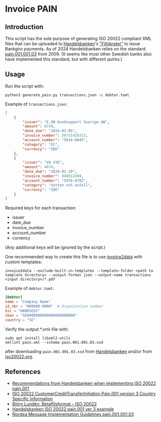 Invoice PAIN
============

Introduction
------------
This script has the sole purpose of generating ISO 20022 compliant XML files that can be uploaded to [Handelsbanken](https://www.handelsbanken.se/)'s ["Filtjänster"](https://www.handelsbanken.se/sv/foretag/konton-betalningar/tjanster-som-forenklar/filtjanster) to issue Bankgiro payments.
As of 2024 Handelsbanken relies on the standard [pain.001.001.03](https://www.iso20022.org/catalogue-messages/iso-20022-messages-archive?search=pain.001.001.03) from 2009.
(It seems like most other Swedish banks also have implemented this standard, but with different quirks.)

Usage
-----
Run the script with:
```shell
python3 generate_pain.py transactions.json -c debtor.toml
```

Example of `transactions.json`:
```json
[
    {
        "issuer": "E.ON Kundsupport Sverige AB",
        "amount": 6749,
        "date_due": "2024-03-05",
        "invoice_number": 56731420313,
        "account_number": "5014-0045",
        "category": "El",
        "currency": "SEK"
    },
    {
        "issuer": "VA SYD",
        "amount": 4074,
        "date_due": "2024-02-29",
        "invoice_number": 848012498,
        "account_number": "5976-0702",
        "category": "Vatten och avfall",
        "currency": "SEK"
    }
]
```

Required keys for each transaction:
* issuer
* date_due
* invoice_number
* account_number
* currency

(Any additional keys will be ignored by the script.)

One recommended way to create this file is to use [invoice2data](https://github.com/invoice-x/invoice2data) with custom templates:
```shell
invoice2data --exclude-built-in-templates --template-folder <path to template directory> --output-format json --output-name transactions <input directory>/*.pdf
```

Example of `debtor.toml`:
```toml
[Debtor]
name = "Company Name"
id_nbr = "000000-0000"  # Organization number
bic = "HANDSESS"
iban = "SE0000000000000000000000"
country = "SE"
```

Verify the output *.xml-file with:
```shell
sudo apt install libxml2-utils
xmllint pain.xml --schema pain.001.001.03.xsd
```
after downloading `pain.001.001.03.xsd`
from [Handelsbanken](https://www.handelsbanken.se/tron/public/info/contents/v1/document/32-109749?targetGroups=OFFICE)
and/or from [iso20022.org](https://www.iso20022.org/message/14316/download).

References
----------
* [Recommendations from Handelsbanken when implementing ISO 20022 pain.001](https://www.handelsbanken.com/tron/xgpu/info/contents/v1/document/72-111388)
* [ISO 20022 CustomerCreditTransferInitiation Pain.001 version 3 Country Specific Information](https://www.handelsbanken.com/tron/xgpu/info/contents/v1/document/72-111386)
* [Björn Lundén: Betalfilsformat – ISO 20022](https://support.bjornlunden.se/guide/betalfilsformat-iso-20022)
* [Handelsbanken ISO 20022 pain.001 ver 3 example](https://www.handelsbanken.com/tron/xgpu/info/contents/v1/document/72-109749)
* [Nordea Message Implementation Guidelines pain.001.001.03](https://www.nordea.com/en/doc/nordea-message-implementation-guide-pain-001.001.03-payments.pdf)
